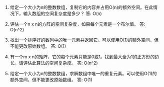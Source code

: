 

1. 给定一个大小为n的整数数组，复制它的内容并占用O(n)的额外空间。在此情况下，输入数组的空间复杂度是多少？
答: O(n)

2. 评估一个n x n的方阵的空间复杂度，如果每个元素是一个布尔值。
答: O(n^2)

3. 找出一个排序好的数列中的唯一元素并返回它。可以使用O(1)的额外空间，但不能更改原始数组。
答: O(1)

4. 有一个m x n的矩阵，它的每个元素只能是0或1。找到最大全为1的正方形的边长。请评估此算法的空间复杂度。
答: O(n^2)

5. 给定一个大小为n的整数数组，求解数组中唯一的重复元素。可以使用O(1)的额外空间，但不能更改原始数组。
答: O(1)